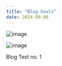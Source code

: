 ```yaml
---
title: "Blog Goals"
date: 2024-09-06
---
```


![image](https://github.com/user-attachments/assets/ca7f08ac-54a2-4f45-9d35-7b13eceba397)

![image](https://github.com/user-attachments/assets/acf76a13-3d5a-4527-b456-bbac2ab476bb)

Blog Test no. 1
